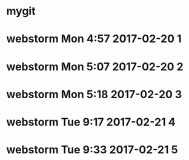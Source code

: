 # mygit
# webstorm Mon 4:57 2017-02-20 1
# webstorm Mon 5:07 2017-02-20 2
# webstorm Mon 5:18 2017-02-20 3
# webstorm Tue 9:17 2017-02-21 4
# webstorm Tue 9:33 2017-02-21 5
